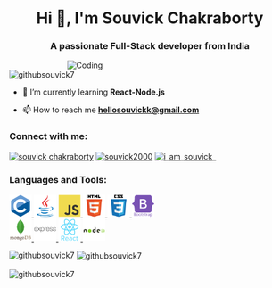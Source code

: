 <h1 align="center">Hi 👋, I'm Souvick Chakraborty</h1>
<h3 align="center">A passionate Full-Stack developer from India</h3>
<img align="right" width="400px" src="https://encrypted-tbn0.gstatic.com/images?q=tbn:ANd9GcQrIXiA955nXXUIyfWiijcoMvGCbF5jv6S4BA&usqp=CAU" alt="Coding">


<p align="left"> <img src="https://komarev.com/ghpvc/?username=githubsouvick7&label=Profile%20views&color=0e75b6&style=flat" alt="githubsouvick7" /> </p>

- 🌱 I’m currently learning **React-Node.js**

- 📫 How to reach me **hellosouvickk@gmail.com**

<h3 align="left">Connect with me:</h3>
<p align="left">
<a href="https://linkedin.com/in/souvick chakraborty" target="blank"><img align="center" src="https://raw.githubusercontent.com/rahuldkjain/github-profile-readme-generator/master/src/images/icons/Social/linked-in-alt.svg" alt="souvick chakraborty" height="30" width="40" /></a>
<a href="https://www.leetcode.com/souvick2000" target="blank"><img align="center" src="https://raw.githubusercontent.com/rahuldkjain/github-profile-readme-generator/master/src/images/icons/Social/leet-code.svg" alt="souvick2000" height="30" width="40" /></a>
   <a href="https://instagram.com/i_am_souvick_" target="blank"><img align="center" src="https://raw.githubusercontent.com/rahuldkjain/github-profile-readme-generator/master/src/images/icons/Social/instagram.svg" alt="i_am_souvick_" height="30" width="40" /></a>
</p>

<h3 align="left">Languages and Tools:</h3>
   </a> <a href="https://www.cprogramming.com/" target="_blank" rel="noreferrer"><img
            src="https://raw.githubusercontent.com/devicons/devicon/master/icons/c/c-original.svg" alt="c" width="40"
            height="40" />
    <a href="https://www.java.com" target="_blank" rel="noreferrer"></a><img
            src="https://raw.githubusercontent.com/devicons/devicon/master/icons/java/java-original.svg" alt="java"
            width="40" height="40" />
    </a>
    <a href="https://developer.mozilla.org/en-US/docs/Web/JavaScript" target="_blank" rel="noreferrer"><img
            src="https://raw.githubusercontent.com/devicons/devicon/master/icons/javascript/javascript-original.svg"
            alt="javascript" width="40" height="40" />
    </a>
    <a href="https://www.w3.org/html/" target="_blank" rel="noreferrer"><img
            src="https://raw.githubusercontent.com/devicons/devicon/master/icons/html5/html5-original-wordmark.svg"
            alt="html5" width="40" height="40" />
    </a>
    <a href="https://www.w3schools.com/css/" target="_blank" rel="noreferrer"><img
            src="https://raw.githubusercontent.com/devicons/devicon/master/icons/css3/css3-original-wordmark.svg"
            alt="css3" width="40" height="40" />
    </a>
    <a href="https://getbootstrap.com" target="_blank" rel="noreferrer">
        <img src="https://raw.githubusercontent.com/devicons/devicon/master/icons/bootstrap/bootstrap-plain-wordmark.svg"
            alt="bootstrap" width="40" height="40" />
    </a>
    <br>
    <a href="https://www.mongodb.com/" target="_blank" rel="noreferrer">
        <img src="https://raw.githubusercontent.com/devicons/devicon/master/icons/mongodb/mongodb-original-wordmark.svg"
            alt="mongodb" width="40" height="40" />
    </a>
    <a href="https://expressjs.com" target="_blank" rel="noreferrer">
        <img src="https://raw.githubusercontent.com/devicons/devicon/master/icons/express/express-original-wordmark.svg"
            alt="express" width="40" height="40" />
    </a>
    <a href="https://reactjs.org/" target="_blank" rel="noreferrer">
        <img src="https://raw.githubusercontent.com/devicons/devicon/master/icons/react/react-original-wordmark.svg"
            alt="react" width="40" height="40" />
    </a>
    <a href="https://nodejs.org" target="_blank" rel="noreferrer">
        <img src="https://raw.githubusercontent.com/devicons/devicon/master/icons/nodejs/nodejs-original-wordmark.svg"
            alt="nodejs" width="40" height="40" />
    </a>
    </p>

<p><img align="left" src="https://github-readme-stats.vercel.app/api/top-langs?username=githubsouvick7&show_icons=true&locale=en&layout=compact" alt="githubsouvick7" /></p>

<p>&nbsp;<img align="center" src="https://github-readme-stats.vercel.app/api?username=githubsouvick7&show_icons=true&locale=en" alt="githubsouvick7" /></p>

<p><img align="center" src="https://github-readme-streak-stats.herokuapp.com/?user=githubsouvick7&" alt="githubsouvick7" /></p>
